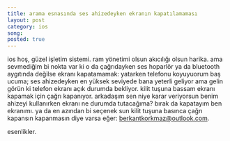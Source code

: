 ```yaml
---
title: arama esnasında ses ahizedeyken ekranın kapatılamaması
layout: post
category: ios
song:
posted: true
---
```


ios hoş, güzel işletim sistemi. ram yönetimi olsun akıcılığı olsun harika. ama sevmediğim bi nokta var ki o da çağrıdayken ses hoparlör ya da bluetooth aygıtında değilse ekranı kapatamamak: yatarken telefonu koyuyuorum baş ucuma; ses ahizedeyken en yüksek seviyede bana yeterli geliyor ama gelin görün ki telefon ekranı açık durumda bekliyor. kilit tuşuna bassam ekranı kapamak için çağrı kapanıyor. arkadaşım sen niye karar veriyorsun benim ahizeyi kullanırken ekranı ne durumda tutacağıma? bırak da kapatayım ben ekranımı. ya da en azından bi seçenek sun kilit tuşuna basınca çağrı kapansın kapanmasın diye varsa eğer: [berkantkorkmaz@outlook.com](mailto:berkantkorkmaz@outlook.com?subject=arama%20esnasında%20ekranın%20kapanması%20hk.).

esenlikler.